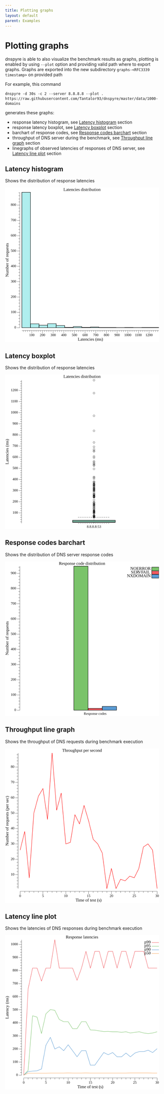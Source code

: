 ```yaml
---
title: Plotting graphs
layout: default
parent: Examples
---
```


# Plotting graphs
dnspyre is able to also visualize the benchmark results as graphs, plotting is enabled by using `--plot` option and providing valid path where to export graphs.
Graphs are exported into the new subdirectory `graphs-<RFC3339 timestamp>` on provided path

For example, this command
```
dnspyre -d 30s -c 2 --server 8.8.8.8 --plot . https://raw.githubusercontent.com/Tantalor93/dnspyre/master/data/1000-domains
```

generates these graphs:
* response latency histogram, see [Latency histogram](#latency-histogram) section
* response latency boxplot, see [Latency boxplot](#latency-boxplot) section
* barchart of response codes, see [Response codes barchart](#response-codes-barchart) section
* throughput of DNS server during the benchmark, see [Throughput line graph](#throughput-line-graph) section
* linegraphs of observed latencies of responses of DNS server, see [Latency line plot](#latency-line-plot) section

## Latency histogram
Shows the distribution of response latencies 

![latency histogram](graphs/latency-histogram.png)

## Latency boxplot
Shows the distribution of response latencies

![latency boxplot](graphs/latency-boxplot.png)

## Response codes barchart
Shows the distribution of DNS server response codes

![responses bar](graphs/responses-barchart.png)

## Throughput line graph
Shows the throughput of DNS requests during benchmark execution

![throughput line](graphs/throughput-lineplot.png)

## Latency line plot
Shows the latencies of DNS responses during benchmark execution

![latency line](graphs/latency-lineplot.png)
